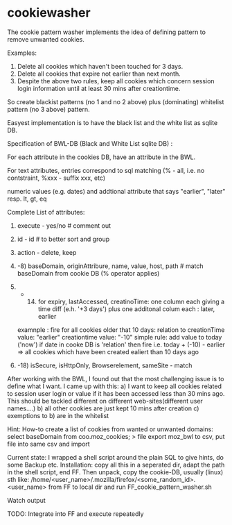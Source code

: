 # cookiewasher
The cookie pattern washer implements the idea of defining pattern to remove unwanted cookies.

Examples:
1. Delete all cookies which haven't been touched for 3 days.
2. Delete all cookies that expire not earlier than next month.
3. Despite the above two rules, keep all cookies which concern session login information until at least 30 mins after creationtime.

So create blackist patterns (no 1 and no 2 above) plus (dominating) whitelist pattern (no 3 above) pattern.

Easyest implementation is to have the black list and the white list as sqlite DB.

Specification of BWL-DB (Black and White List sqlite DB) :

For each attribute in the cookies DB, have an attribute in the BWL. 

For text attributes, entries correspond to sql matching (% - all, i.e. no contstraint, %xxx - suffix xxx, etc)

numeric values (e.g. dates) and addtional attribute that says "earlier", "later" resp. lt, gt, eq 

Complete List of attributes:
1) execute - yes/no     # comment out
2) id - id              # to better sort and group
3) action - delete, keep
4) -8) baseDomain, originAttribure, name, value, host, path # match baseDomain from cookie DB (% operator applies)
9) - 14) for expiry, lastAccessed, creatinoTime: 
    one column each giving a time diff (e.h. '+3 days') plus one additonal colum each : later, earlier
    
    examnple : fire for all cookies older that 10 days:
                        relation to creationTime value: "earlier" creationtime value: "-10"
                simple rule:
                    add value to today ('now') if date in cooke DB is 'relation' then fire
                    i.e. today + (-10) - earlier => all cookies which have been created ealiert than 10 days ago
15) -18) isSecure, isHttpOnly, Browserelement, sameSite - match


After working with the BWL, I found out that the most challenging issue is to define what I want.
I came up with this:
a) I want to keep all cookies related to session user login or value if it has been accessed less than 30 mins ago. This should be tackled different on different web-sites(different user names....)
b) all other cookies are just kept 10 mins after creation
c) exemptions to b) are in the whitelist


Hint:
How-to create a list of cookies from wanted or unwanted domains:
select baseDomain from coo.moz_cookies; > file
export moz_bwl to csv, put file into same csv and import

Current state:
I wrapped a shell script around the plain SQL to give hints, do some Backup etc.
Installation: copy all this in a seperated dir, adapt the path in the shell script, end FF.
Then unpack, copy the cookie-DB, usually (linux) sth like: /home/<user_name>/.mozilla/firefox/<some_random_id>.<user_name>
from FF to local dir and run FF_cookie_pattern_washer.sh

Watch output

TODO: Integrate into FF and execute repeatedly
